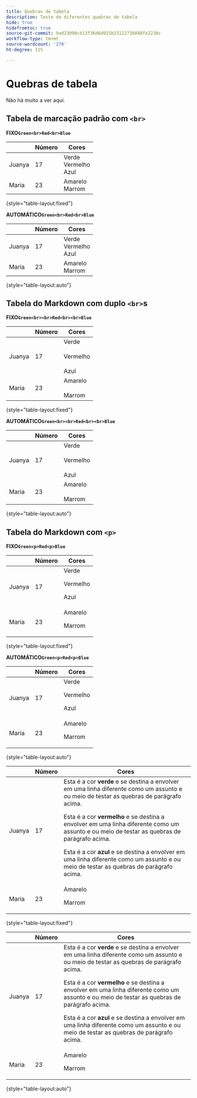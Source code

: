 ```yaml
---
title: Quebras de tabela
description: Teste de diferentes quebras de tabela
hide: true
hidefromtoc: true
source-git-commit: 9ad23090cb13f36d6d015b23122736048fe2230c
workflow-type: tm+mt
source-wordcount: '270'
ht-degree: 11%

---
```


# Quebras de tabela

Não há muito a ver aqui.

## Tabela de marcação padrão com `<br>`

**FIXO`Green<br>Red<br>Blue`**

|  | Número | Cores |
|---|---|---|
| Juanya | 17 | Verde<br>Vermelho<br>Azul |
| Maria | 23 | Amarelo<br>Marrom |

{style="table-layout:fixed"}

**AUTOMÁTICO`Green<br>Red<br>Blue`**

|  | Número | Cores |
|---|---|---|
| Juanya | 17 | Verde<br>Vermelho<br>Azul |
| Maria | 23 | Amarelo<br>Marrom |

{style="table-layout:auto"}

## Tabela do Markdown com duplo `<br>`s

**FIXO`Green<br><br>Red<br><br>Blue`**

|  | Número | Cores |
|---|---|---|
| Juanya | 17 | Verde<br><br>Vermelho<br><br>Azul |
| Maria | 23 | Amarelo<br><br>Marrom |

{style="table-layout:fixed"}

**AUTOMÁTICO`Green<br><br>Red<br><br>Blue`**

|  | Número | Cores |
|---|---|---|
| Juanya | 17 | Verde<br><br>Vermelho<br><br>Azul |
| Maria | 23 | Amarelo<br><br>Marrom |

{style="table-layout:auto"}

## Tabela do Markdown com `<p>`

**FIXO`Green<p>Red<p>Blue`**

|  | Número | Cores |
|---|---|---|
| Juanya | 17 | Verde<p>Vermelho<p>Azul |
| Maria | 23 | Amarelo<p>Marrom |

{style="table-layout:fixed"}

**AUTOMÁTICO`Green<p>Red<p>Blue`**

|  | Número | Cores |
|---|---|---|
| Juanya | 17 | Verde<p>Vermelho<p>Azul |
| Maria | 23 | Amarelo<p>Marrom |

{style="table-layout:auto"}

|  | Número | Cores |
|---|---|---|
| Juanya | 17 | Esta é a cor **verde** e se destina a envolver em uma linha diferente como um assunto e ou meio de testar as quebras de parágrafo acima. <p>Esta é a cor **vermelho** e se destina a envolver em uma linha diferente como um assunto e ou meio de testar as quebras de parágrafo acima. <p>Esta é a cor **azul** e se destina a envolver em uma linha diferente como um assunto e ou meio de testar as quebras de parágrafo acima. |
| Maria | 23 | Amarelo<p>Marrom |

{style="table-layout:fixed"}

|  | Número | Cores |
|---|---|---|
| Juanya | 17 | Esta é a cor **verde** e se destina a envolver em uma linha diferente como um assunto e ou meio de testar as quebras de parágrafo acima. <p>Esta é a cor **vermelho** e se destina a envolver em uma linha diferente como um assunto e ou meio de testar as quebras de parágrafo acima. <p>Esta é a cor **azul** e se destina a envolver em uma linha diferente como um assunto e ou meio de testar as quebras de parágrafo acima. |
| Maria | 23 | Amarelo<p>Marrom |

{style="table-layout:auto"}
